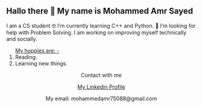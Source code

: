  <h2>Hallo there 👋 My name is Mohammed Amr Sayed</h2>
 <p>I am a CS student 🤓 I’m currently learning C++ and Python.
🤔 I’m looking for help with Problem Solving. I am working on improving myself technically and socially.</p>
<ol><u>My hoppies are: -</u>
 <li>Reading.</li>
 <li>Learning new things.</li>
</ol>
<div align="center">
<p>Contact with me</p>
<a href="https://www.linkedin.com/in/mohammed-amr-b02b011b1/" target="_blank">My Linkedin Profile</a>
<p> My email: mohammedamr75088@gmail.com </p>
</div>
